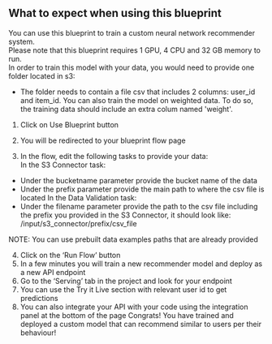 ## What to expect when using this blueprint
You can use this blueprint to train a custom neural network recommender system.  
Please note that this blueprint requires 1 GPU, 4 CPU and 32 GB memory to run.   
In order to train this model with your data, you would need to provide one folder located in s3:  
* The folder needs to contain a file csv that includes 2 columns: user_id and item_id. You can also train the model on weighted data. To do so, the training data should include an extra colum named 'weight'.

1. Click on Use Blueprint button

2. You will be redirected to your blueprint flow page

3. In the flow, edit the following tasks to provide your data:  
In the S3 Connector task:
* Under the bucketname parameter provide the bucket name of the data
* Under the prefix parameter provide the main path to where the csv file is located
In the Data Validation task:
* Under the filename parameter provide the path to the csv file including the prefix you provided in the S3 Connector, it should look like:
/input/s3_connector/prefix/csv_file

NOTE: You can use prebuilt data examples paths that are already provided

4. Click on the ‘Run Flow’ button
5. In a few minutes you will train a new recommender model and deploy as a new API endpoint
6. Go to the ‘Serving’ tab in the project and look for your endpoint
7. You can use the Try it Live section with relevant user id to get predictions
8. You can also integrate your API with your code using the integration panel at the bottom of the page
Congrats! You have trained and deployed a custom model that can recommend similar to users per their behaviour!









